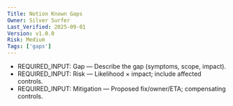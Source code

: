 ```yaml
---
Title: Notion Known Gaps
Owner: Silver Surfer
Last_Verified: 2025-09-01
Version: v1.0.0
Risk: Medium
Tags: ['gaps']
---
```

- REQUIRED_INPUT: Gap — Describe the gap (symptoms, scope, impact).
- REQUIRED_INPUT: Risk — Likelihood × impact; include affected controls.
- REQUIRED_INPUT: Mitigation — Proposed fix/owner/ETA; compensating controls.
